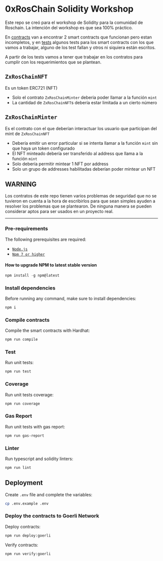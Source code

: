 # 0xRosChain Solidity Workshop

Este repo se creó para el workshop de Solidity para la comunidad de Roschain. La intención del workshop es que sea 100% práctico.

En [contracts](./contracts/) van a encontrar 2 smart contracts que funcionan pero estan incompletos, y en [tests](./test/) algunos tests para los smart contracts con los que vamos a trabajar, alguno de los test fallan y otros ni siquiera están escritos.

A partir de los tests vamos a tener que trabajar en los contratos para cumplir con los requerimientos que se plantean.

## `ZxRosChainNFT`

Es un token ERC721 (NFT)

- Solo el contrato `ZxRosChainMinter` deberia poder llamar a la función `mint`
- La cantidad de `ZxRosChainNFT`s debería estar limitada a un cierto número

## `ZxRosChainMinter`

Es el contrato con el que deberían interactuar los usuario que participan del mint de `ZxRosChainNFT`

- Debería emitir un error particular si se intenta llamar a la función `mint` sin que haya un token configurado
- El NFT minteado debería ser transferido al address que llama a la función `mint`
- Solo debería permitir mintear 1 NFT por address
- Solo un grupo de addresses habilitadas deberían poder mintear un NFT

## WARNING

Los contratos de este repo tienen varios problemas de seguridad que no se tuvieron en cuenta a la hora de escribirlos para que sean simples ayuden a resolver los problemas que se plantearon. De ninguna manera se pueden considerar aptos para ser usados en un proyecto real.

---

### Pre-requirements

The following prerequisites are required:

- [`Node.js`](https://nodejs.org/es/)
- [`Npm 7 or higher`](https://www.npmjs.com//)

#### How to upgrade NPM to latest stable version

```javascript
npm install -g npm@latest
```

### Install dependencies

Before running any command, make sure to install dependencies:

```sh
npm i
```

### Compile contracts

Compile the smart contracts with Hardhat:

```sh
npm run compile
```

### Test

Run unit tests:

```sh
npm run test
```

### Coverage

Run unit tests coverage:

```sh
npm run coverage
```

### Gas Report

Run unit tests with gas report:

```sh
npm run gas-report
```

### Linter

Run typescript and solidity linters:

```sh
npm run lint
```

## Deployment

Create `.env` file and complete the variables:

```sh
cp .env.example .env
```

### Deploy the contracts to Goerli Network

Deploy contracts:

```sh
npm run deploy:goerli
```

Verify contracts:

```sh
npm run verify:goerli
```
